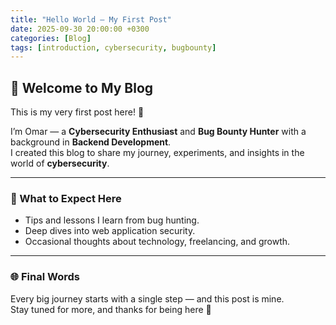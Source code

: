 ```yaml
---
title: "Hello World – My First Post"
date: 2025-09-30 20:00:00 +0300
categories: [Blog]
tags: [introduction, cybersecurity, bugbounty]
---
```


## 👋 Welcome to My Blog

This is my very first post here! 🎉  

I’m Omar — a **Cybersecurity Enthusiast** and **Bug Bounty Hunter** with a background in **Backend Development**.  
I created this blog to share my journey, experiments, and insights in the world of **cybersecurity**.  

---

### 🔹 What to Expect Here
- Tips and lessons I learn from bug hunting.  
- Deep dives into web application security.  
- Occasional thoughts about technology, freelancing, and growth.  

---

### 🌐 Final Words
Every big journey starts with a single step — and this post is mine.  
Stay tuned for more, and thanks for being here 🙌  
